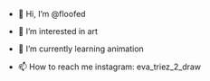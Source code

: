 - 👋 Hi, I’m @floofed
- 👀 I’m interested in art
- 🌱 I’m currently learning animation

- 📫 How to reach me instagram: eva_triez_2_draw

<!---
floofed/floofed is a ✨ special ✨ repository because its `README.md` (this file) appears on your GitHub profile.
You can click the Preview link to take a look at your changes.
--->
